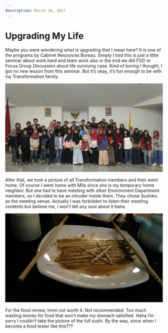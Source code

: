 ```yaml
---
description: March 10, 2017
---
```


# Upgrading My Life

Maybe you were wondering what is upgrading that I mean here? It is one of the programs by Cabinet Resources Bureau. Simply I told this is just a little seminar about work hard and team work also in the end we did FGD or Focus Group Discussion about life surviving case. Kind of boring I thought, I got no new lesson from this seminar. But it’s okay, it’s fun enough to be with my Transformation family.

![](<../../.gitbook/assets/image (32).png>)

After that, we took a picture of all Transformation members and then went home. Of course I went home with Mila since she is my temporary home neighbor. But she had to have meeting with other Environment Department members, so I decided to be an intruder inside them. They chose Sushiku as the meeting venue. Actually I was forbidden to listen their meeting contents but believe me, I won’t tell any soul about it haha.

![](<../../.gitbook/assets/image (33).png>)

For the food review, hmm not worth it. Not recommended. Too much wasting money for food that won’t make my stomach satisfied. Haha I’m sorry I couldn’t take the picture of the full sushi. By the way, since when I become a food tester like this???

